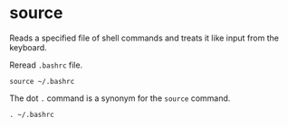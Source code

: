 # source

Reads a specified file of shell commands and treats it like input from the keyboard.

Reread `.bashrc` file.

```shell
source ~/.bashrc
```

The dot `.` command is a synonym for the `source` command.

```shell
. ~/.bashrc
```
